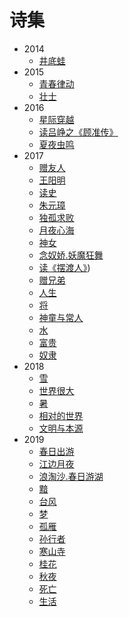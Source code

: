 <style>
  .page-header>a{display:none;}
  .site-footer{display:none;}
</style>
# 诗集
+ 2014
  + [井底蛙](井底蛙.md)
+ 2015
  + [青春律动](青春律动.md)
  + [壮士](壮士.md)
+ 2016
  + [星际穿越](星际穿越.md)
  + [读吕峥之《顾准传》](读吕峥之《顾准传》.md)
  + [夏夜虫鸣](夏夜虫鸣.md)
+ 2017
  + [赠友人](赠友人.md)
  + [王阳明](王阳明.md)
  + [读史](读史.md)
  + [朱元璋](朱元璋.md)
  + [独孤求败](独孤求败.md)
  + [月夜心海](月夜心海.md)
  + [神女](神女.md)
  + [念奴娇.妖魔狂舞](妖魔狂舞.md)
  + [读《摆渡人》](读《摆渡人》有感.md))
  + [赠兄弟](赠兄弟.md)
  + [人生](人生.md)
  + [将](大将军.md)
  + [神童与常人](神童与常人.md)
  + [水](水.md)
  + [富贵](富贵.md)
  + [奴隶](奴隶.md)
+ 2018
  + [雪](雪.md)
  + [世界很大](世界很大.md)
  + [暑](暑.md)
  + [相对的世界](相对的世界.md)
  + [文明与本源](文明与本源.md)
+ 2019
  + [春日出游](春日出游.md)
  + [江边月夜](江边月夜.md)
  + [浪淘沙.春日游湖](春日游湖.md)
  + [黯](黯.md)
  + [台风](台风.md)
  + [梦](梦.md)
  + [孤雁](孤雁.md)
  + [孙行者](孙行者.md)
  + [寒山寺](寒山寺.md)
  + [桂花](桂花.md)
  + [秋夜](秋夜.md)
  + [死亡](死亡.md)
  + [生活](生活.md)
